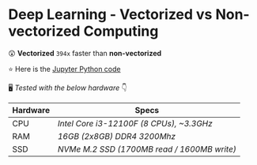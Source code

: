 # Deep Learning - Vectorized vs Non-vectorized Computing

:astonished: **Vectorized** `394x` faster than **non-vectorized**

:star: Here is the [Jupyter Python code](/vectorization.ipynb)

:desktop_computer: _Tested with the below hardware_ :point_down:

| Hardware |                    Specs                    |
|   ---    |                     ---                     |
|   CPU    | _Intel Core i3-12100F (8 CPUs), ~3.3GHz_    |
|   RAM    | _16GB (2x8GB) DDR4 3200Mhz_                 |
|   SSD    | _NVMe M.2 SSD (1700MB read / 1600MB write)_ |

